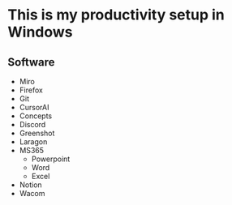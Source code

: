 # This is my productivity setup in Windows
## Software
- Miro
- Firefox
- Git
- CursorAI
- Concepts
- Discord
- Greenshot
- Laragon
- MS365
  - Powerpoint
  - Word
  - Excel
- Notion
- Wacom
